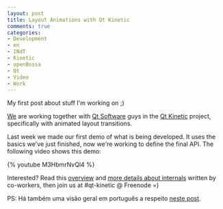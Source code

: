 ```yaml
---
layout: post
title: Layout Animations with Qt Kinetic
comments: true
categories:
- Development
- en
- INdT
- Kinetic
- openBossa
- Qt
- Video
- Work
---
```

My first post about stuff I'm working on ;)

[We](http://www.openbossa.org/) are working together with [Qt Software](http://www.qtsoftware.com/) guys in the [Qt Kinetic](http://labs.trolltech.com/page/Projects/Graphics/Kinetic) project, specifically with animated layout transitions.

Last week we made our first demo of what is being developed. It uses the basics we've just finished, now we're working to define the final API.  The following video shows this demo:

{% youtube M3HbmrNvQl4 %}

Interested? Read this [overview](http://blog.morpheuz.cc/26/02/2009/animated-layouts-with-qt-kinetic/) and [more details about internals](http://blog.eduardofleury.com/archives/2009/02/51/) written by co-workers, then join us at #qt-kinetic @ Freenode =)

PS: <portuguese>Há também uma visão geral em português a respeito [neste post](http://wouwlabs.com/blogs/jeez/?p=62). </portuguese>
